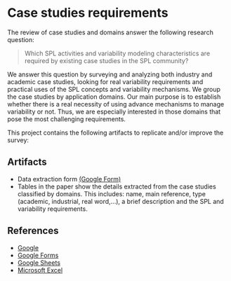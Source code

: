 # Case studies requirements
The review of case studies and domains answer the following research question:
> Which SPL activities and variability modeling characteristics are required by existing case studies in the SPL community?

We answer this question by surveying and analyzing both industry and academic case studies, looking for real variability requirements and practical uses of the SPL concepts and variability mechanisms. We group the case studies by application domains. Our main purpose is to establish whether there is a real necessity of using advance mechanisms to manage variability or not. Thus, we are especially interested in those domains that pose the most challenging requirements.

This project contains the following artifacts to replicate and/or improve the survey:

## Artifacts
* Data extraction form [(Google Form)](https://docs.google.com/forms/d/e/1FAIpQLSd5ozfEBF6Mx4FG5qIUxyz7UK4f2B75v-aHgne8wiMdBUYlVA/viewform?usp=sf_link)
* Tables in the paper show the details extracted from the case studies classified by domains. This includes: name, main reference, type (academic, industrial, real word,...), a brief description and the SPL and variability requirements.

## References
* [Google](https://www.google.com/)
* [Google Forms](https://www.google.es/intl/en/forms/about/)
* [Google Sheets](https://www.google.es/intl/en/sheets/about/)
* [Microsoft Excel](https://products.office.com/es-es/excel?rtc=1)
